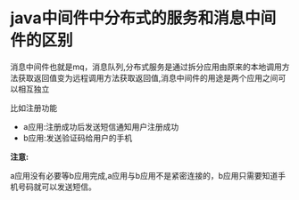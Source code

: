 # java中间件中分布式的服务和消息中间件的区别

消息中间件也就是mq，消息队列,分布式服务是通过拆分应用由原来的本地调用方法获取返回值变为远程调用方法获取返回值,消息中间件的用途是两个应用之间可以相互独立

比如注册功能
- a应用:注册成功后发送短信通知用户注册成功
- b应用:发送验证码给用户的手机

**注意:**

a应用没有必要等b应用完成,a应用与b应用不是紧密连接的，b应用只需要知道手机号码就可以发送短信。



